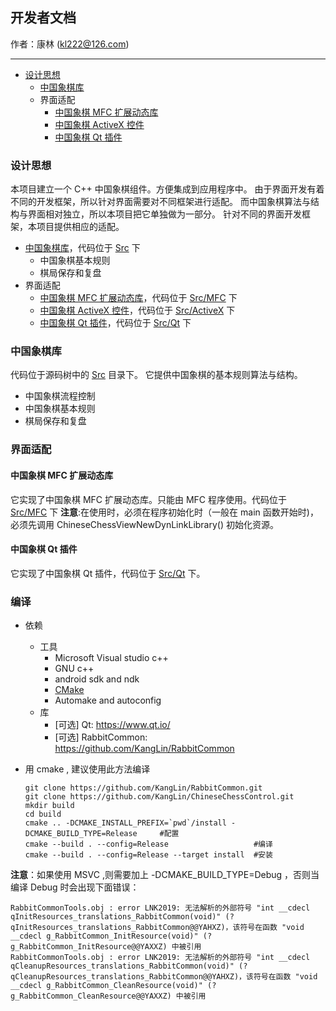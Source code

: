## 开发者文档
作者：康林 (kl222@126.com)

--------------------------

- [设计思想](#设计思想)
  + [中国象棋库](#中国象棋库)
  + 界面适配
    - [中国象棋 MFC 扩展动态库](#中国象棋-MFC-扩展动态库)
    - [中国象棋 ActiveX 控件](ActiveX.md)
    - [中国象棋 Qt 插件](#中国象棋-Qt-插件)
  
### 设计思想

本项目建立一个 C++ 中国象棋组件。方便集成到应用程序中。
由于界面开发有着不同的开发框架，所以针对界面需要对不同框架进行适配。
而中国象棋算法与结构与界面相对独立，所以本项目把它单独做为一部分。
针对不同的界面开发框架，本项目提供相应的适配。

- [中国象棋库](#中国象棋库)，代码位于 [Src](../Src) 下
  + 中国象棋基本规则
  + 棋局保存和复盘
- 界面适配
  + [中国象棋 MFC 扩展动态库](#中国象棋-MFC-扩展动态库)，代码位于 [Src/MFC](../Src/MFC) 下
  + [中国象棋 ActiveX 控件](ActiveX.md)，代码位于 [Src/ActiveX](../Src/ActiveX) 下
  + [中国象棋 Qt 插件](#中国象棋-Qt-插件)，代码位于 [Src/Qt](../Src/Qt)  下

### 中国象棋库

代码位于源码树中的 [Src](../Src) 目录下。
它提供中国象棋的基本规则算法与结构。

+ 中国象棋流程控制
+ 中国象棋基本规则
+ 棋局保存和复盘

### 界面适配
#### 中国象棋 MFC 扩展动态库

它实现了中国象棋 MFC 扩展动态库。只能由 MFC 程序使用。代码位于 [Src/MFC](../Src/MFC) 下
**注意**:在使用时，必须在程序初始化时（一般在 main 函数开始时)，必须先调用 ChineseChessViewNewDynLinkLibrary() 初始化资源。

#### 中国象棋 Qt 插件

它实现了中国象棋 Qt 插件，代码位于 [Src/Qt](../Src/Qt) 下。

### 编译

- 依赖
  + 工具
    - Microsoft Visual studio c++
    - GNU c++
    - android sdk and ndk
    - [CMake](https://www.cmake.org)
    - Automake and autoconfig
  + 库
    - [可选] Qt: https://www.qt.io/
    - [可选] RabbitCommon: https://github.com/KangLin/RabbitCommon
- 用 cmake , 建议使用此方法编译

      git clone https://github.com/KangLin/RabbitCommon.git
      git clone https://github.com/KangLin/ChineseChessControl.git
      mkdir build
      cd build
      cmake .. -DCMAKE_INSTALL_PREFIX=`pwd`/install -DCMAKE_BUILD_TYPE=Release     #配置
      cmake --build . --config=Release                   #编译
      cmake --build . --config=Release --target install  #安装


**注意**：如果使用 MSVC ,则需要加上 -DCMAKE_BUILD_TYPE=Debug ，否则当编译 Debug 时会出现下面错误：

    RabbitCommonTools.obj : error LNK2019: 无法解析的外部符号 "int __cdecl qInitResources_translations_RabbitCommon(void)" (?qInitResources_translations_RabbitCommon@@YAHXZ)，该符号在函数 "void __cdecl g_RabbitCommon_InitResource(void)" (?g_RabbitCommon_InitResource@@YAXXZ) 中被引用
    RabbitCommonTools.obj : error LNK2019: 无法解析的外部符号 "int __cdecl qCleanupResources_translations_RabbitCommon(void)" (?qCleanupResources_translations_RabbitCommon@@YAHXZ)，该符号在函数 "void __cdecl g_RabbitCommon_CleanResource(void)" (?g_RabbitCommon_CleanResource@@YAXXZ) 中被引用
